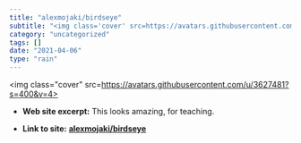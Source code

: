 ```yaml
---
title: "alexmojaki/birdseye"
subtitle: "<img class='cover' src=https://avatars.githubusercontent.com/u/3627481?s=400&v=4>"
category: "uncategorized"
tags: []
date: "2021-04-06"
type: "rain"
---
```

<img class="cover" src=https://avatars.githubusercontent.com/u/3627481?s=400&v=4>



* **Web site excerpt:** This looks amazing, for teaching.

* **Link to site:** **[alexmojaki/birdseye](https://github.com/alexmojaki/birdseye)**